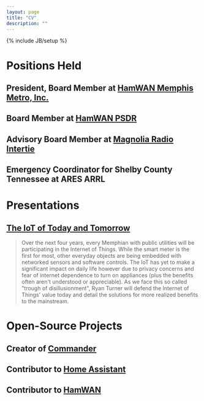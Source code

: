 ```yaml
---
layout: page
title: "CV"
description: ""
---
```

{% include JB/setup %}

# Positions Held

## President, Board Member at [HamWAN Memphis Metro, Inc.](http://www.memhamwan.org/)

## Board Member at [HamWAN PSDR](http://www.hamwan.org/)

## Advisory Board Member at [Magnolia Radio Intertie](http://magnolia-intertie.com/)

## Emergency Coordinator for Shelby County Tennessee at ARES ARRL

# Presentations

## [The IoT of Today and Tomorrow](http://ryanturner.github.io/iot-talk-slides/#/)
> Over the next four years, every Memphian with public utilities will be participating in the Internet of Things. While the smart meter is the first for most, other everyday objects are being embedded with networked sensors and software controls. The IoT has yet to make a significant impact on daily life however due to privacy concerns and fear of internet dependence to turn on appliances (plus the benefits often aren't understood or appreciable). As we face this so called "trough of disillusionment", Ryan Turner will defend the Internet of Things' value today and detail the solutions for more realized benefits to the mainstream.

# Open-Source Projects

## Creator of [Commander](https://github.com/turner-safety/commander/)

## Contributor to [Home Assistant](https://home-assistant.io/)

## Contributor to [HamWAN](https://github.com/hamwan)
